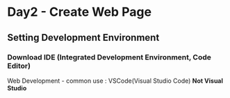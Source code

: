 # Day2 - Create Web Page

## Setting Development Environment

### Download IDE (Integrated Development Environment, Code Editor)

Web Development - common use : VSCode(Visual Studio Code) **Not Visual Studio**

